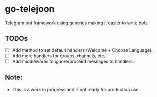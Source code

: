 # go-telejoon
Telegram bot framework using generics making it easier to write bots.

## TODOs
- [ ] Add method to set default handlers (Welcome + Choose Language).
- [ ] Add more handlers for groups, channels, etc.
- [ ] Add middlewares to ignore/proceed messages to handlers.

## Note:
- This is a work in progress and is not ready for production use.

